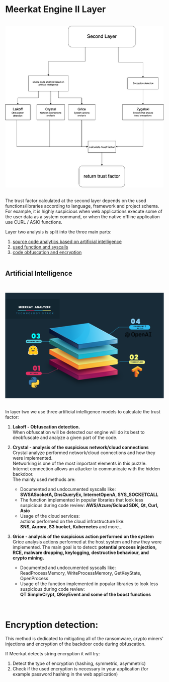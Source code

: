 # Meerkat Engine II Layer

<br>
<img src="layer-II-diagram.png" width=700>  
<br><br>  

The trust factor calculated at the second layer depends on the used functions/libraries according to language, framework and project schema.  
For example, it is highly suspicious when web applications execute some of the user data as a system command, or when the native offline application use CURL / ASIO functions.

Layer two analysis is split into the three main parts:
1. [source code analytics based on artificial intelligence](#Artifical_Intelligance)
2. [used function and syscalls](#functions_and_syscalls)
3. [code obfuscation and encryption](#obfuscation_and_encryption)
<br><br>

## Artificial Intelligence  
  
<br>  

![tech_stack](tech_stack.png)
<br><br>

In layer two we use three artificial intelligence models to calculate the trust factor:
1. **Lakoff - Obfuscation detection.**  
    When obfuscation will be detected our engine will do its best to deobfuscate and analyze a given part of the code.  
      
2. **Crystal -  analysis of the suspicious network/cloud connections**  
    Crystal analyze performed network/cloud connections and how they were implemented.  
    Networking is one of the most important elements in this puzzle. Internet connection allows an attacker to communicate with the hidden backdoor.    
    The mainly used methods are: 
    - Documented and undocumented syscalls like:  
    **SWSASocketA, DnsQueryEx, InternetOpenA, SYS_SOCKETCALL**
    - The function implemented in popular libraries that look less suspicious during code review:
    **AWS/Azure/Gcloud SDK, Qt, Curl, Asio**
    - Usage of the cloud services:  
    actions performed on the cloud infrastructure like:  
    **SNS, Aurora, S3 bucket, Kubernetes** and more...   

3. **Grice - analysis of the suspicious action performed on the system**   
    Grice analysis actions performed at the host system and how they were implemented. 
    The main goal is to detect: **potential process injection, RCE, malware dropping, keylogging, destructive behaviour, and crypto mining.** 
    - Documented and undocumented syscalls like:  
    ReadProcessMemory, WriteProcessMemory, GetKeyState, OpenProcess  
    - Usage of the function implemented in popular libraries to look less suspicious during code review:  
    **QT SimpleCrypt, QKeyEvent and some of the boost functions**  
  
<br>  

# Encryption detection:
This method is dedicated to mitigating all of the ransomware, crypto miners' injections and encryption of the backdoor code during obfuscation.


If Meerkat detects string encryption it will try:
1. Detect the type of encryption (hashing, symmetric, asymmetric)
2. Check if the used encryption is necessary in your application (for example password hashing in the web application)
